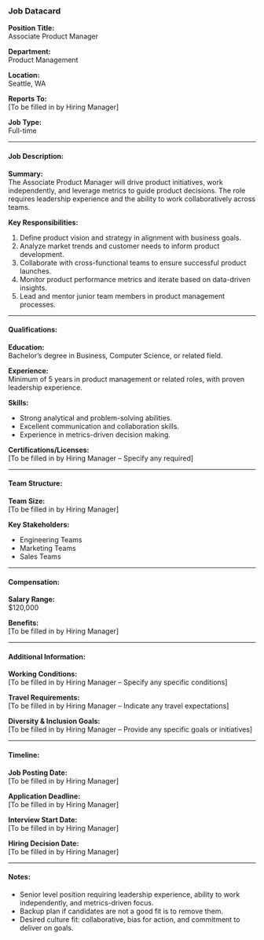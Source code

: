 ### Job Datacard

**Position Title:**  
Associate Product Manager

**Department:**  
Product Management

**Location:**  
Seattle, WA

**Reports To:**  
[To be filled in by Hiring Manager]

**Job Type:**  
Full-time

---

#### Job Description:

**Summary:**  
The Associate Product Manager will drive product initiatives, work independently, and leverage metrics to guide product decisions. The role requires leadership experience and the ability to work collaboratively across teams.

**Key Responsibilities:**  
1. Define product vision and strategy in alignment with business goals.
2. Analyze market trends and customer needs to inform product development.
3. Collaborate with cross-functional teams to ensure successful product launches.
4. Monitor product performance metrics and iterate based on data-driven insights.
5. Lead and mentor junior team members in product management processes.

---

#### Qualifications:

**Education:**  
Bachelor’s degree in Business, Computer Science, or related field.

**Experience:**  
Minimum of 5 years in product management or related roles, with proven leadership experience.

**Skills:**  
- Strong analytical and problem-solving abilities.
- Excellent communication and collaboration skills.
- Experience in metrics-driven decision making.

**Certifications/Licenses:**  
[To be filled in by Hiring Manager – Specify any required]

---

#### Team Structure:

**Team Size:**  
[To be filled in by Hiring Manager]

**Key Stakeholders:**  
- Engineering Teams
- Marketing Teams
- Sales Teams

---

#### Compensation:

**Salary Range:**  
$120,000

**Benefits:**  
[To be filled in by Hiring Manager]

---

#### Additional Information:

**Working Conditions:**  
[To be filled in by Hiring Manager – Specify any specific conditions]

**Travel Requirements:**  
[To be filled in by Hiring Manager – Indicate any travel expectations]

**Diversity & Inclusion Goals:**  
[To be filled in by Hiring Manager – Provide any specific goals or initiatives]

---

#### Timeline:

**Job Posting Date:**  
[To be filled in by Hiring Manager]

**Application Deadline:**  
[To be filled in by Hiring Manager]

**Interview Start Date:**  
[To be filled in by Hiring Manager]

**Hiring Decision Date:**  
[To be filled in by Hiring Manager] 

---

#### Notes:
- Senior level position requiring leadership experience, ability to work independently, and metrics-driven focus.
- Backup plan if candidates are not a good fit is to remove them.
- Desired culture fit: collaborative, bias for action, and commitment to deliver on goals.